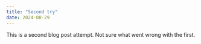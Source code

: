 ```yaml
---
title: "Second try"
date: 2024-08-29
---
```


This is a second blog post attempt. Not sure what went wrong with the first. 
